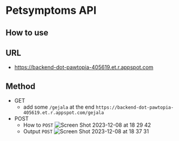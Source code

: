 # Petsymptoms API
## How to use

## URL 
- https://backend-dot-pawtopia-405619.et.r.appspot.com
## Method
- GET
  - add some `/gejala` at the end `https://backend-dot-pawtopia-405619.et.r.appspot.com/gejala`
- POST
  - How to `POST` 
  ![Screen Shot 2023-12-08 at 18 29 42](https://github.com/PawTopia/Petsymptoms/assets/114970828/61306f73-856b-4974-8295-6d9c43a5484e)
  - Output `POST`
  ![Screen Shot 2023-12-08 at 18 37 31](https://github.com/PawTopia/Petsymptoms/assets/114970828/80645e2a-5396-45d3-b8d9-54f63543b5fa)
